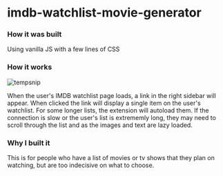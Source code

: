 # imdb-watchlist-movie-generator

### How it was built
Using vanilla JS with a few lines of CSS

### How it works
![tempsnip](https://user-images.githubusercontent.com/13304956/186545003-f7e3b6f9-a8b1-4851-8042-1876e64dc848.png)

When the user's IMDB watchlist page loads, a link in the right sidebar will appear. When clicked the link will display a single item on the user's watchlist.
For some longer lists, the extension will autoload them. If the connection is slow or the user's list is extrememly long, they may need to scroll through the list and as the images and text are lazy loaded.


### Why I built it
This is for people who have a list of movies or tv shows that they plan on watching, but are too indecisive on what to choose.
